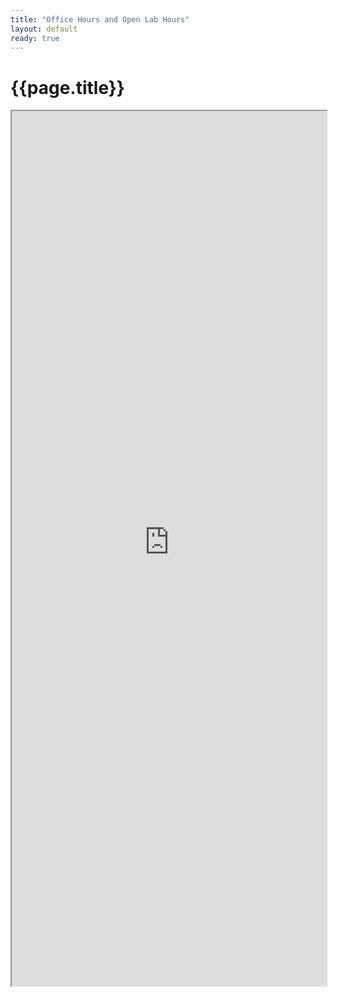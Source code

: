 ```yaml
---
title: "Office Hours and Open Lab Hours"
layout: default
ready: true
---
```


# {{page.title}}

<style>
iframe { width: 100%; height: 1400px; overflow: scroll; }  
</style>


<iframe src= "http://open-lab-scheduler.herokuapp.com/"></iframe>





